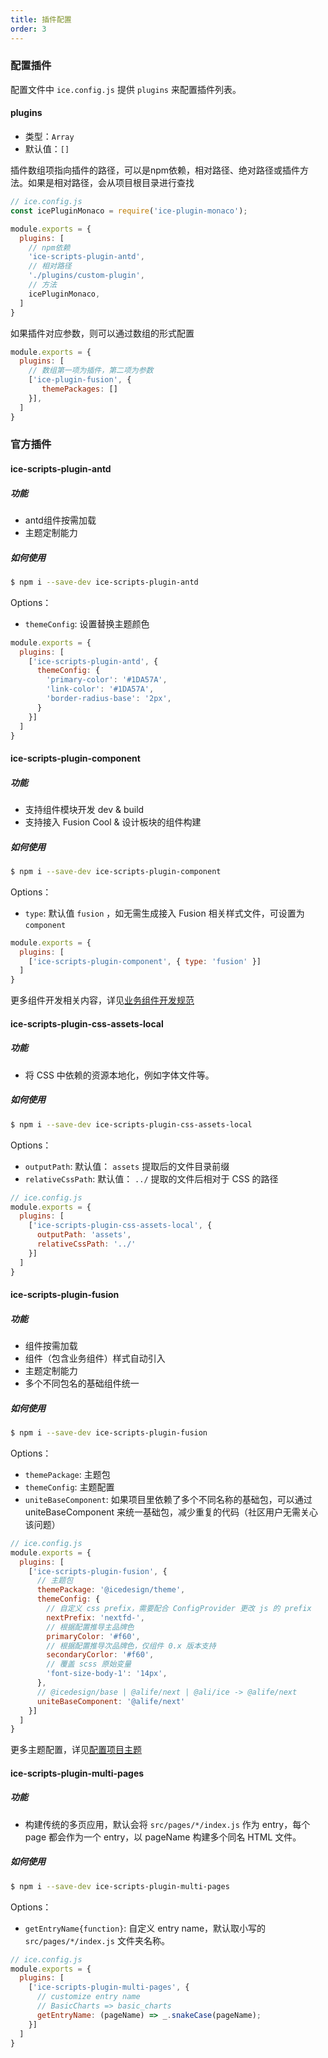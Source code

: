 ```yaml
---
title: 插件配置
order: 3
---
```


### 配置插件

配置文件中 `ice.config.js` 提供 `plugins` 来配置插件列表。

#### plugins

* 类型：`Array`
* 默认值：`[]`

插件数组项指向插件的路径，可以是npm依赖，相对路径、绝对路径或插件方法。如果是相对路径，会从项目根目录进行查找

```js
// ice.config.js
const icePluginMonaco = require('ice-plugin-monaco');

module.exports = {
  plugins: [
    // npm依赖
    'ice-scripts-plugin-antd',
    // 相对路径
    './plugins/custom-plugin',
    // 方法
    icePluginMonaco,
  ]
}
```

如果插件对应参数，则可以通过数组的形式配置

```js
module.exports = {
  plugins: [
    // 数组第一项为插件，第二项为参数
    ['ice-plugin-fusion', {
       themePackages: []
    }],
  ]
}

```

### 官方插件

#### ice-scripts-plugin-antd

##### 功能

- antd组件按需加载
- 主题定制能力

##### 如何使用

```bash
$ npm i --save-dev ice-scripts-plugin-antd
```

Options：
- `themeConfig`: 设置替换主题颜色


```js
module.exports = {
  plugins: [
    ['ice-scripts-plugin-antd', {
      themeConfig: {
        'primary-color': '#1DA57A',
        'link-color': '#1DA57A',
        'border-radius-base': '2px',
      }
    }]
  ]
}
```

#### ice-scripts-plugin-component

##### 功能

- 支持组件模块开发 dev & build
- 支持接入 Fusion Cool & 设计板块的组件构建

##### 如何使用

```bash
$ npm i --save-dev ice-scripts-plugin-component
```

Options：

- `type`: 默认值 `fusion` ，如无需生成接入 Fusion 相关样式文件，可设置为 `component`

```js
module.exports = {
  plugins: [
    ['ice-scripts-plugin-component', { type: 'fusion' }]
  ]
}
```

更多组件开发相关内容，详见[业务组件开发规范](/docs/cli/advanced/biz-component)

#### ice-scripts-plugin-css-assets-local

##### 功能

- 将 CSS 中依赖的资源本地化，例如字体文件等。

##### 如何使用

```bash
$ npm i --save-dev ice-scripts-plugin-css-assets-local
```

Options：

- `outputPath`: 默认值： `assets` 提取后的文件目录前缀
- `relativeCssPath`: 默认值： `../` 提取的文件后相对于 CSS 的路径

```js
// ice.config.js
module.exports = {
  plugins: [
    ['ice-scripts-plugin-css-assets-local', {
      outputPath: 'assets',
      relativeCssPath: '../'
    }]
  ]
}
```

#### ice-scripts-plugin-fusion

##### 功能

- 组件按需加载
- 组件（包含业务组件）样式自动引入
- 主题定制能力
- 多个不同包名的基础组件统一

##### 如何使用

```bash
$ npm i --save-dev ice-scripts-plugin-fusion
```

Options：

- `themePackage`: 主题包
- `themeConfig`: 主题配置
- `uniteBaseComponent`: 如果项目里依赖了多个不同名称的基础包，可以通过 uniteBaseComponent 来统一基础包，减少重复的代码（社区用户无需关心该问题）


```js
// ice.config.js
module.exports = {
  plugins: [
    ['ice-scripts-plugin-fusion', {
      // 主题包
      themePackage: '@icedesign/theme',
      themeConfig: {
        // 自定义 css prefix，需要配合 ConfigProvider 更改 js 的 prefix
        nextPrefix: 'nextfd-',
        // 根据配置推导主品牌色
        primaryColor: '#f60',
        // 根据配置推导次品牌色，仅组件 0.x 版本支持
        secondaryCorlor: '#f60',
        // 覆盖 scss 原始变量
        'font-size-body-1': '14px',
      },
      // @icedesign/base | @alife/next | @ali/ice -> @alife/next
      uniteBaseComponent: '@alife/next'
    }]
  ]
}
```

更多主题配置，详见[配置项目主题](/docs/cli/basic/theme)

#### ice-scripts-plugin-multi-pages

##### 功能

- 构建传统的多页应用，默认会将 `src/pages/*/index.js` 作为 entry，每个 page 都会作为一个 entry，以 pageName 构建多个同名 HTML 文件。

##### 如何使用

```bash
$ npm i --save-dev ice-scripts-plugin-multi-pages
```

Options：

- `getEntryName{function}`: 自定义 entry name，默认取小写的 `src/pages/*/index.js` 文件夹名称。


```js
// ice.config.js
module.exports = {
  plugins: [
    ['ice-scripts-plugin-multi-pages', {
      // customize entry name
      // BasicCharts => basic_charts
      getEntryName: (pageName) => _.snakeCase(pageName);
    }]
  ]
}
```
